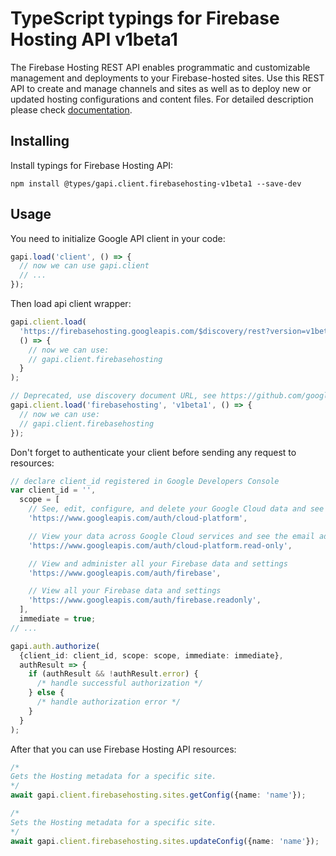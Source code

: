 # TypeScript typings for Firebase Hosting API v1beta1

The Firebase Hosting REST API enables programmatic and customizable management and deployments to your Firebase-hosted sites. Use this REST API to create and manage channels and sites as well as to deploy new or updated hosting configurations and content files.
For detailed description please check [documentation](https://firebase.google.com/docs/hosting/).

## Installing

Install typings for Firebase Hosting API:

```
npm install @types/gapi.client.firebasehosting-v1beta1 --save-dev
```

## Usage

You need to initialize Google API client in your code:

```typescript
gapi.load('client', () => {
  // now we can use gapi.client
  // ...
});
```

Then load api client wrapper:

```typescript
gapi.client.load(
  'https://firebasehosting.googleapis.com/$discovery/rest?version=v1beta1',
  () => {
    // now we can use:
    // gapi.client.firebasehosting
  }
);
```

```typescript
// Deprecated, use discovery document URL, see https://github.com/google/google-api-javascript-client/blob/master/docs/reference.md#----gapiclientloadname----version----callback--
gapi.client.load('firebasehosting', 'v1beta1', () => {
  // now we can use:
  // gapi.client.firebasehosting
});
```

Don't forget to authenticate your client before sending any request to resources:

```typescript
// declare client_id registered in Google Developers Console
var client_id = '',
  scope = [
    // See, edit, configure, and delete your Google Cloud data and see the email address for your Google Account.
    'https://www.googleapis.com/auth/cloud-platform',

    // View your data across Google Cloud services and see the email address of your Google Account
    'https://www.googleapis.com/auth/cloud-platform.read-only',

    // View and administer all your Firebase data and settings
    'https://www.googleapis.com/auth/firebase',

    // View all your Firebase data and settings
    'https://www.googleapis.com/auth/firebase.readonly',
  ],
  immediate = true;
// ...

gapi.auth.authorize(
  {client_id: client_id, scope: scope, immediate: immediate},
  authResult => {
    if (authResult && !authResult.error) {
      /* handle successful authorization */
    } else {
      /* handle authorization error */
    }
  }
);
```

After that you can use Firebase Hosting API resources: <!-- TODO: make this work for multiple namespaces -->

```typescript
/*
Gets the Hosting metadata for a specific site.
*/
await gapi.client.firebasehosting.sites.getConfig({name: 'name'});

/*
Sets the Hosting metadata for a specific site.
*/
await gapi.client.firebasehosting.sites.updateConfig({name: 'name'});
```
